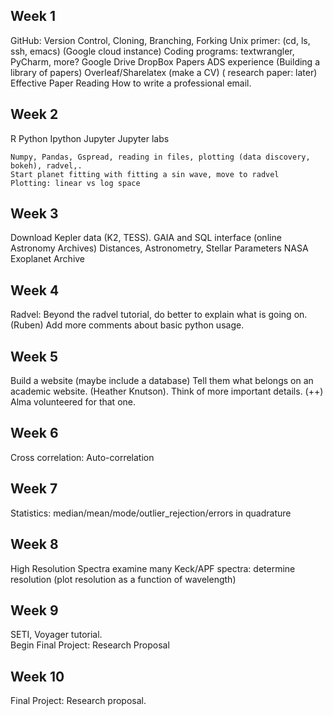 ## Week 1
GitHub: Version Control, Cloning, Branching, Forking
Unix primer: (cd, ls, ssh, emacs) (Google cloud instance)
Coding programs: textwrangler, PyCharm, more?
Google Drive
DropBox
Papers
ADS experience (Building a library of papers)
Overleaf/Sharelatex (make a CV) ( research paper: later)
Effective Paper Reading
How to write a professional email.

## Week 2
R 
Python
Ipython
Jupyter
Jupyter labs

    Numpy, Pandas, Gspread, reading in files, plotting (data discovery, bokeh), radvel,.
    Start planet fitting with fitting a sin wave, move to radvel
    Plotting: linear vs log space


## Week 3
Download Kepler data (K2, TESS).
GAIA and SQL interface (online Astronomy Archives)
  Distances,  Astronometry, Stellar Parameters
NASA Exoplanet Archive

## Week 4
Radvel:
Beyond the radvel tutorial, do better to explain what is going on. (Ruben)
Add more comments about basic python usage.


## Week 5
Build a website (maybe include a database) Tell them what belongs on an academic website. (Heather Knutson). Think of more important details. (++)
    Alma volunteered for that one.

## Week 6
Cross correlation: Auto-correlation

## Week 7
Statistics:
median/mean/mode/outlier_rejection/errors in quadrature

## Week 8
High Resolution Spectra
   examine many Keck/APF spectra: determine resolution 
   (plot resolution as a function of wavelength)

## Week 9
SETI, Voyager tutorial.   
Begin Final Project: Research Proposal

## Week 10
Final Project: Research proposal.



